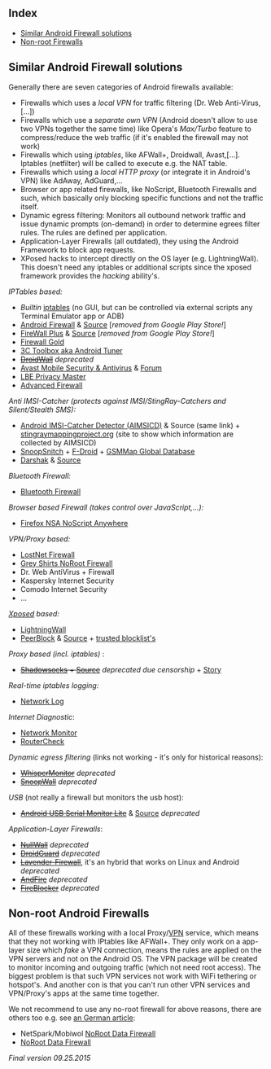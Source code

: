Index
-----------------

* [Similar Android Firewall solutions](#similar-android-firewall-solutions)
* [Non-root Firewalls](#non--root-firewalls)


Similar Android Firewall solutions
-----------------

Generally there are seven categories of Android firewalls available:
* Firewalls which uses a _local VPN_ for traffic filtering (Dr. Web Anti-Virus,[...])
* Firewalls which use a _separate own VPN_ (Android doesn't allow to use two VPNs together the same time) like Opera's _Max/Turbo_ feature to compress/reduce the web traffic (if it's enabled the firewall may not work)
* Firewalls which using _iptables_, like AFWall+, Droidwall, Avast,[...]. Iptables (netfilter) will be called to execute e.g. the NAT table. 
* Firewalls which using a _local HTTP proxy_ (or integrate it in Android's VPN) like AdAway, AdGuard,...
* Browser or app related firewalls, like NoScript, Bluetooth Firewalls and such, which basically only blocking specific functions and not the traffic itself.
* Dynamic egress filtering: Monitors all outbound network traffic and issue dynamic prompts (on-demand) in order to determine egrees filter rules. The rules are defined per application.
* Application-Layer Firewalls (all outdated), they using the Android Framework to block app requests.
* XPosed hacks to intercept directly on the OS layer (e.g. LightningWall). This doesn't need any iptables or additional scripts since the xposed framework provides the _hacking_ ability's. 


_IPTables based:_
* _Builtin_ [iptables](http://www.netfilter.org/projects/iptables/) (no GUI, but can be controlled via external scripts any Terminal Emulator app or ADB)
* [Android Firewall](https://play.google.com/store/apps/details?id=com.jtschohl.androidfirewall) & [Source](https://github.com/skullone/android_firewall) [_removed from Google Play Store!_]
* [FireWall Plus](https://play.google.com/store/apps/details?id=com.sethcottle.firewallplus) & [Source](https://github.com/Squario/Firewall-Plus) [_removed from Google Play Store!_]
* [Firewall Gold](https://play.google.com/store/apps/details?id=com.anstudios.androidfirewall)
* [3C Toolbox aka Android Tuner](https://play.google.com/store/apps/details?id=ccc71.at)
* ~~[DroidWall](https://play.google.com/store/apps/details?id=com.googlecode.droidwall.free)~~ _deprecated_ 
* [Avast Mobile Security & Antivirus](https://play.google.com/store/apps/details?id=com.avast.android.mobilesecurity) & [Forum](https://forum.avast.com/index.php?board=37.0)
* [LBE Privacy Master](https://play.google.com/store/apps/details?id=com.lbe.security.lite)
* [Advanced Firewall](https://play.google.com/store/apps/details?id=advancedfirewall.educational.ae)

_Anti IMSI-Catcher (protects against IMSI/StingRay-Catchers and Silent/Stealth SMS):_
* [Android IMSI-Catcher Detector (AIMSICD)](https://secupwn.github.io/Android-IMSI-Catcher-Detector/) & Source (same link) + [stingraymappingproject.org](http://stingraymappingproject.org) (site to show which information are collected by AIMSICD)
* [SnoopSnitch](https://play.google.com/store/apps/details?id=de.srlabs.snoopsnitch) + [F-Droid](https://f-droid.org/repository/browse/?fdid=de.srlabs.snoopsnitch) + [GSMMap Global Database](http://gsmmap.org/)
* [Darshak](https://play.google.com/store/apps/details?id=com.darshak) & [Source](https://github.com/darshakframework/darshak)

_Bluetooth Firewall:_
* [Bluetooth Firewall](https://play.google.com/store/apps/details?id=com.fruitmobile.android.bluetooth.firewall)

_Browser based Firewall (takes control over JavaScript,...):_
* [Firefox NSA NoScript Anywhere](https://noscript.net/nsa/#download)

_VPN/Proxy based:_
* [LostNet Firewall](https://play.google.com/store/apps/details?id=com.lostnet.fw.pro)
* [Grey Shirts NoRoot Firewall](https://play.google.com/store/apps/details?id=app.greyshirts.firewall)
* Dr. Web AntiVirus + Firewall
* Kaspersky Internet Security
* Comodo Internet Security
* ...

_[Xposed](http://repo.xposed.info/module/de.robv.android.xposed.installer) based:_
* [LightningWall](http://repo.xposed.info/module/de.defim.apk.lightningwall)
* [PeerBlock](https://play.google.com/store/apps/details?id=com.peerblock) & [Source](https://apeerblock.codeplex.com/) + [trusted blocklist's](http://list.iblocklist.com)

_Proxy based (incl. iptables)_ : 
* ~~[Shadowsocks](https://github.com/shadowsocks/shadowsocks) + [Source](https://github.com/shadowsocks/shadowsocks)~~ _deprecated due censorship_ + [Story](https://www.reddit.com/r/programming/comments/3hy6f8/shadowsocks_a_socks5_proxy_with_9000_star_was/)

_Real-time iptables logging:_
* [Network Log](https://play.google.com/store/apps/details?id=com.googlecode.networklog&hl=en)

_Internet Diagnostic_:
* [Network Monitor](http://fossdroid.com/a/network-monitor.html)
* [RouterCheck](https://play.google.com/store/apps/details?id=com.Sericon.RouterCheck.client.android&hl=en)

_Dynamic egress filtering_ (links not working - it's only for historical reasons):
* ~~[WhisperMonitor](http://www.whispersys.com/whispermonitor.html)~~ _deprecated_
* ~~[SnoopWall](https://play.google.com/store/apps/details?id=com.snoopwall.android)~~ _deprecated_

_USB_ (not really a firewall but monitors the usb host):
* ~~[Android USB Serial Monitor Lite](https://play.google.com/store/apps/details?id=jp.ksksue.app.terminal)~~ & [Source](https://github.com/felHR85/UsbSerial) _deprecated_

_Application-Layer Firewalls_:
* ~~[NullWall](https://code.google.com/p/nullwall/)~~ _deprecated_
* ~~[DroidGuard](https://code.google.com/p/droidguardian/)~~ _deprecated_
* ~~[Lavender-Firewall](https://code.google.com/p/lavender-firewall/)~~, it's an hybrid that works on Linux and Android _deprecated_
* ~~[AndFire](https://code.google.com/p/andfire/)~~ _deprecated_
* ~~[FireBlocker](https://code.google.com/p/fire-blocker/)~~ _deprecated_



Non-root Android Firewalls
---------------------

All of these firewalls working with a local Proxy/[VPN](https://developer.android.com/reference/android/net/VpnService.html) service, which means that they not working with IPtables like AFWall+. They only work on a app-layer size which _fake_ a VPN connection, means the rules are applied on the VPN servers and not on the Android OS. The VPN package will be created to monitor incoming and outgoing traffic (which not need root access). The biggest problem is that such VPN services not work with WiFi tethering or hotspot's. And another con is that you can't run other VPN services and VPN/Proxy's apps at the same time together. 

We not recommend to use any no-root firewall for above reasons, there are others too e.g. see [an German article](http://www.kuketz-blog.de/android-firewall-ohne-root-%E2%80%A2-noroot-firewall/):
* NetSpark/Mobiwol [NoRoot Data Firewall](https://play.google.com/store/apps/details?id=com.netspark.firewall)
* [NoRoot Data Firewall](https://play.google.com/store/apps/details?id=com.jianjia.firewall)

_Final version 09.25.2015_
